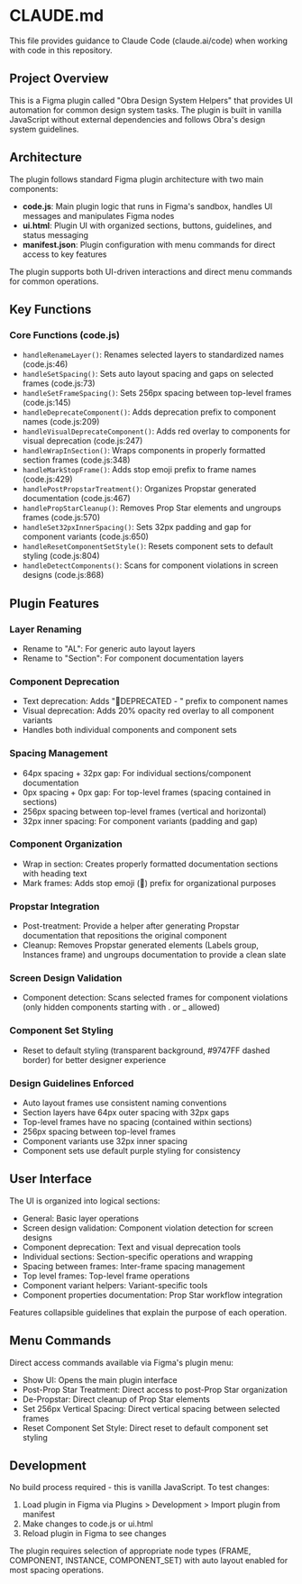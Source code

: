 # CLAUDE.md

This file provides guidance to Claude Code (claude.ai/code) when working with code in this repository.

## Project Overview

This is a Figma plugin called "Obra Design System Helpers" that provides UI automation for common design system tasks. The plugin is built in vanilla JavaScript without external dependencies and follows Obra's design system guidelines.

## Architecture

The plugin follows standard Figma plugin architecture with two main components:

- **code.js**: Main plugin logic that runs in Figma's sandbox, handles UI messages and manipulates Figma nodes
- **ui.html**: Plugin UI with organized sections, buttons, guidelines, and status messaging
- **manifest.json**: Plugin configuration with menu commands for direct access to key features

The plugin supports both UI-driven interactions and direct menu commands for common operations.

## Key Functions

### Core Functions (code.js)
- `handleRenameLayer()`: Renames selected layers to standardized names (code.js:46)
- `handleSetSpacing()`: Sets auto layout spacing and gaps on selected frames (code.js:73)
- `handleSetFrameSpacing()`: Sets 256px spacing between top-level frames (code.js:145)
- `handleDeprecateComponent()`: Adds deprecation prefix to component names (code.js:209)
- `handleVisualDeprecateComponent()`: Adds red overlay to components for visual deprecation (code.js:247)
- `handleWrapInSection()`: Wraps components in properly formatted section frames (code.js:348)
- `handleMarkStopFrame()`: Adds stop emoji prefix to frame names (code.js:429)
- `handlePostPropstarTreatment()`: Organizes Propstar generated documentation (code.js:467)
- `handlePropStarCleanup()`: Removes Prop Star elements and ungroups frames (code.js:570)
- `handleSet32pxInnerSpacing()`: Sets 32px padding and gap for component variants (code.js:650)
- `handleResetComponentSetStyle()`: Resets component sets to default styling (code.js:804)
- `handleDetectComponents()`: Scans for component violations in screen designs (code.js:868)

## Plugin Features

### Layer Renaming
- Rename to "AL": For generic auto layout layers
- Rename to "Section": For component documentation layers

### Component Deprecation
- Text deprecation: Adds "🛑DEPRECATED - " prefix to component names
- Visual deprecation: Adds 20% opacity red overlay to all component variants
- Handles both individual components and component sets

### Spacing Management
- 64px spacing + 32px gap: For individual sections/component documentation
- 0px spacing + 0px gap: For top-level frames (spacing contained in sections)
- 256px spacing between top-level frames (vertical and horizontal)
- 32px inner spacing: For component variants (padding and gap)

### Component Organization
- Wrap in section: Creates properly formatted documentation sections with heading text
- Mark frames: Adds stop emoji (🛑) prefix for organizational purposes

### Propstar Integration

- Post-treatment: Provide a helper after generating Propstar documentation that repositions the original component
- Cleanup: Removes Propstar generated elements (Labels group, Instances frame) and ungroups documentation to provide a clean slate

### Screen Design Validation
- Component detection: Scans selected frames for component violations (only hidden components starting with . or _ allowed)

### Component Set Styling
- Reset to default styling (transparent background, #9747FF dashed border) for better designer experience

### Design Guidelines Enforced
- Auto layout frames use consistent naming conventions
- Section layers have 64px outer spacing with 32px gaps
- Top-level frames have no spacing (contained within sections)
- 256px spacing between top-level frames
- Component variants use 32px inner spacing
- Component sets use default purple styling for consistency

## User Interface

The UI is organized into logical sections:
- General: Basic layer operations
- Screen design validation: Component violation detection for screen designs
- Component deprecation: Text and visual deprecation tools
- Individual sections: Section-specific operations and wrapping
- Spacing between frames: Inter-frame spacing management
- Top level frames: Top-level frame operations
- Component variant helpers: Variant-specific tools
- Component properties documentation: Prop Star workflow integration

Features collapsible guidelines that explain the purpose of each operation.

## Menu Commands

Direct access commands available via Figma's plugin menu:
- Show UI: Opens the main plugin interface
- Post-Prop Star Treatment: Direct access to post-Prop Star organization
- De-Propstar: Direct cleanup of Prop Star elements
- Set 256px Vertical Spacing: Direct vertical spacing between selected frames
- Reset Component Set Style: Direct reset to default component set styling

## Development

No build process required - this is vanilla JavaScript. To test changes:

1. Load plugin in Figma via Plugins > Development > Import plugin from manifest
2. Make changes to code.js or ui.html
3. Reload plugin in Figma to see changes

The plugin requires selection of appropriate node types (FRAME, COMPONENT, INSTANCE, COMPONENT_SET) with auto layout enabled for most spacing operations.